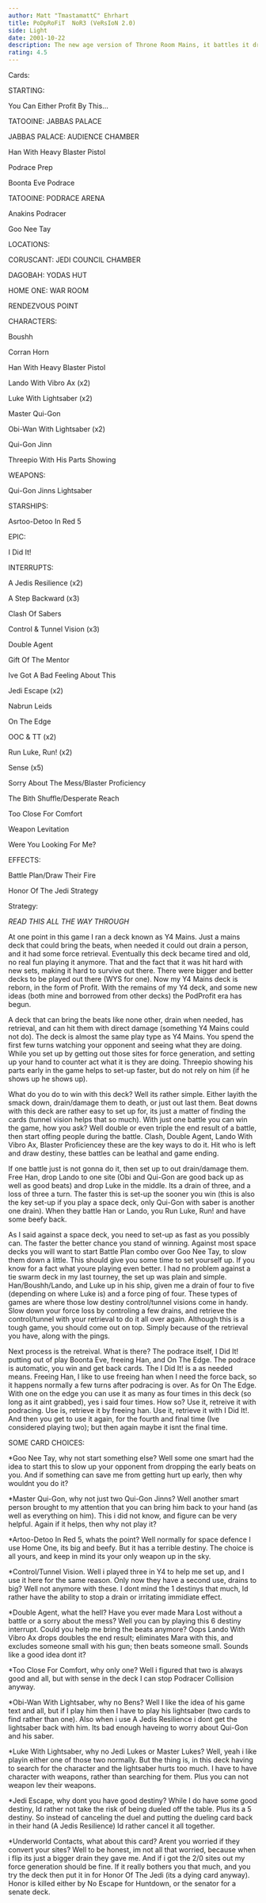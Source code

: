 ```yaml
---
author: Matt "TmastamattC" Ehrhart
title: PoDpRoFiT  NoR3 (VeRsIoN 2.0)
side: Light
date: 2001-10-22
description: The new age version of Throne Room Mains, it battles it drains and it does direct damage. Well you liked it so much the first time around, why not try my luck again?
rating: 4.5
---
```

Cards: 

STARTING: 
You Can Either Profit By This... 
TATOOINE: JABBAS PALACE 
JABBAS PALACE: AUDIENCE CHAMBER 
Han With Heavy Blaster Pistol 
Podrace Prep 
Boonta Eve Podrace 
TATOOINE: PODRACE ARENA 
Anakins Podracer 
Goo Nee Tay 

LOCATIONS: 
CORUSCANT: JEDI COUNCIL CHAMBER
DAGOBAH: YODAS HUT 
HOME ONE: WAR ROOM 
RENDEZVOUS POINT 

CHARACTERS: 
Boushh 
Corran Horn 
Han With Heavy Blaster Pistol 
Lando With Vibro Ax (x2) 
Luke With Lightsaber (x2) 
Master Qui-Gon 
Obi-Wan With Lightsaber (x2) 
Qui-Gon Jinn 
Threepio With His Parts Showing 

WEAPONS: 
Qui-Gon Jinns Lightsaber 

STARSHIPS: 
Asrtoo-Detoo In Red 5 

EPIC: 
I Did It! 

INTERRUPTS: 
A Jedis Resilience (x2) 
A Step Backward (x3) 
Clash Of Sabers 
Control & Tunnel Vision (x3) 
Double Agent 
Gift Of The Mentor 
Ive Got A Bad Feeling About This 
Jedi Escape (x2) 
Nabrun Leids 
On The Edge 
OOC & TT (x2) 
Run Luke, Run! (x2) 
Sense (x5) 
Sorry About The Mess/Blaster Proficiency 
The Bith Shuffle/Desperate Reach 
Too Close For Comfort 
Weapon Levitation 
Were You Looking For Me? 

EFFECTS: 
Battle Plan/Draw Their Fire 
Honor Of The Jedi Strategy


Strategy: 

*READ THIS ALL THE WAY THROUGH* 


At one point in this game I ran a deck known as Y4 Mains. Just a mains deck that could bring the beats, when needed it could out drain a person, and it had some force retrieval. Eventually this deck became tired and old, no real fun playing it anymore. That and the fact that it was hit hard with new sets, making it hard to survive out there. There were bigger and better decks to be played out there (WYS for one). Now my Y4 Mains deck is reborn, in the form of Profit. With the remains of my Y4 deck, and some new ideas (both mine and borrowed from other decks) the PodProfit era has begun. 
A deck that can bring the beats like none other, drain when needed, has retrieval, and can hit them with direct damage (something Y4 Mains could not do). The deck is almost the same play type as Y4 Mains. You spend the first few turns watching your opponent and seeing what they are doing. While you set up by getting out those sites for force generation, and setting up your hand to counter act what it is they are doing. Threepio showing his parts early in the game helps to set-up faster, but do not rely on him (if he shows up he shows up). 
What do you do to win with this deck? Well its rather simple. Either layith the smack down, drain/damage them to death, or just out last them. Beat downs with this deck are rather easy to set up for, its just a matter of finding the cards (tunnel vision helps that so much). With just one battle you can win the game, how you ask? Well double or even triple the end result of a battle, then start offing people during the battle. Clash, Double Agent, Lando With Vibro Ax, Blaster Proficiencey these are the key ways to do it. Hit who is left and draw destiny, these battles can be leathal and game ending. 
If one battle just is not gonna do it, then set up to out drain/damage them. Free Han, drop Lando to one site (Obi and Qui-Gon are good back up as well as good beats) and drop Luke in the middle. Its a drain of three, and a loss of three a turn. The faster this is set-up the sooner you win (this is also the key set-up if you play a space deck, only Qui-Gon with saber is another one drain). When they battle Han or Lando, you Run Luke, Run! and have some beefy back. 
As I said against a space deck, you need to set-up as fast as you possibly can. The faster the better chance you stand of winning. Against most space decks you will want to start Battle Plan combo over Goo Nee Tay, to slow them down a little. This should give you some time to set yourself up. If you know for a fact what youre playing even better. I had no problem against a tie swarm deck in my last tourney, the set up was plain and simple. Han/Boushh/Lando, and Luke up in his ship, given me a drain of four to five (depending on where Luke is) and a force ping of four. These types of games are where those low destiny control/tunnel visions come in handy. Slow down your force loss by controling a few drains, and retrieve the control/tunnel with your retrieval to do it all over again. Although this is a tough game, you should come out on top. Simply because of the retrieval you have, along with the pings. 
Next process is the retreival. What is there? The podrace itself, I Did It! putting out of play Boonta Eve, freeing Han, and On The Edge. The podrace is automatic, you win and get back cards. The I Did It! is a as needed means. Freeing Han, I like to use freeing han when I need the force back, so it happens normally a few turns after podracing is over. As for On The Edge. With one on the edge you can use it as many as four times in this deck (so long as it aint grabbed), yes i said four times. How so? Use it, retreive it with podracing. Use is, retrieve it by freeing han. Use it, retrieve it with I Did It!. And then you get to use it again, for the fourth and final time (Ive considered playing two); but then again maybe it isnt the final time. 


SOME CARD CHOICES: 
*Goo Nee Tay, why not start something else? Well some one smart had the idea to start this to slow up your opponent from dropping the early beats on you. And if something can save me from getting hurt up early, then why wouldnt you do it? 

*Master Qui-Gon, why not just two Qui-Gon Jinns? Well another smart person brought to my attention that you can bring him back to your hand (as well as everything on him). This i did not know, and figure can be very helpful. Again if it helps, then why not play it? 

*Artoo-Detoo In Red 5, whats the point? Well normally for space defence I use Home One, its big and beefy. But it has a terrible destiny. The choice is all yours, and keep in mind its your only weapon up in the sky. 

*Control/Tunnel Vision. Well i played three in Y4 to help me set up, and I use it here for the same reason. Only now they have a second use, drains to big? Well not anymore with these. I dont mind the 1 destinys that much, Id rather have the ability to stop a drain or irritating immidiate effect. 

*Double Agent, what the hell? Have you ever made Mara Lost without a battle or a sorry about the mess? Well you can by playing this 6 destiny interrupt. Could you help me bring the beats anymore? Oops Lando With Vibro Ax drops doubles the end result; eliminates Mara with this, and excludes someone small with his gun; then beats someone small. Sounds like a good idea dont it? 

*Too Close For Comfort, why only one? Well i figured that two is always good and all, but with sense in the deck I can stop Podracer Collision anyway. 

*Obi-Wan With Lightsaber, why no Bens? Well I like the idea of his game text and all, but if I play him then I have to play his lightsaber (two cards to find rather than one). Also when i use A Jedis Resilience i dont get the lightsaber back with him. Its bad enough haveing to worry about Qui-Gon and his saber. 

*Luke With Lightsaber, why no Jedi Lukes or Master Lukes? Well, yeah i like playin either one of those two normally. But the thing is, in this deck having to search for the character and the lightsaber hurts too much. I have to have character with weapons, rather than searching for them. Plus you can not weapon lev their weapons.

*Jedi Escape, why dont you have good destiny? While I do have some good destiny, Id rather not take the risk of being dueled off the table. Plus its a 5 destiny. So instead of canceling the duel and putting the dueling card back in their hand (A Jedis Resilience) Id rather cancel it all together. 

*Underworld Contacts, what about this card? Arent you worried if they convert your sites? Well to be honest, im not all that worried, because when i flip its just a bigger drain they gave me. And if i got the 2/0 sites out my force generation should be fine. If it really bothers you that much, and you try the deck then put it in for Honor Of The Jedi (its a dying card anyway). Honor is killed either by No Escape for Huntdown, or the senator for a senate deck. 
